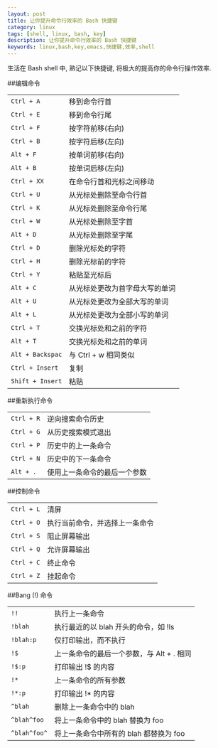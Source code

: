 ```yaml
---
layout: post
title: 让你提升命令行效率的 Bash 快捷键
category: linux
tags: [shell, linux, bash, key]
description: 让你提升命令行效率的 Bash 快捷键
keywords: linux,bash,key,emacs,快捷键,效率,shell
---
```


生活在 Bash shell 中, 熟记以下快捷键, 将极大的提高你的命令行操作效率.

##编辑命令

<table class="table table-bordered table-striped">
  <tr><td><code>Ctrl + A</code></td><td>移到命令行首</td></tr>
  <tr><td><code>Ctrl + E</code></td><td>移到命令行尾</td></tr>
  <tr><td><code>Ctrl + F</code></td><td>按字符前移(右向)</td></tr>
  <tr><td><code>Ctrl + B</code></td><td>按字符后移(左向)</td></tr>
  <tr><td><code>Alt + F</code></td><td>按单词前移(右向)</td></tr>
  <tr><td><code>Alt + B</code></td><td>按单词后移(左向)</td></tr>
  <tr><td><code>Ctrl + XX</code></td><td>在命令行首和光标之间移动</td></tr>
  <tr><td><code>Ctrl + U</code></td><td>从光标处删除至命令行首</td></tr>
  <tr><td><code>Ctrl + K</code></td><td>从光标处删除至命令行尾</td></tr>
  <tr><td><code>Ctrl + W</code></td><td>从光标处删除至字首</td></tr>
  <tr><td><code>Alt + D</code></td><td>从光标处删除至字尾</td></tr>
  <tr><td><code>Ctrl + D</code></td><td>删除光标处的字符</td></tr>
  <tr><td><code>Ctrl + H</code></td><td>删除光标前的字符</td></tr>
  <tr><td><code>Ctrl + Y</code></td><td>粘贴至光标后</td></tr>
  <tr><td><code>Alt + C</code></td><td>从光标处更改为首字母大写的单词</td></tr>
  <tr><td><code>Alt + U</code></td><td>从光标处更改为全部大写的单词</td></tr>
  <tr><td><code>Alt + L</code></td><td>从光标处更改为全部小写的单词</td></tr>
  <tr><td><code>Ctrl + T</code></td><td>交换光标处和之前的字符</td></tr>
  <tr><td><code>Alt + T</code></td><td>交换光标处和之前的单词</td></tr>
  <tr><td><code>Alt + Backspac</code></td><td>与 Ctrl + w 相同类似</td></tr>
  <tr><td><code>Ctrl + Insert</code></td><td>复制</td></tr>
  <tr><td><code>Shift + Insert</code></td><td>粘贴</td></tr>
</table>

##重新执行命令

<table class="table table-bordered table-striped">
  <tr><td><code>Ctrl + R</code></td><td>逆向搜索命令历史</td></tr>
  <tr><td><code>Ctrl + G</code></td><td>从历史搜索模式退出</td></tr>
  <tr><td><code>Ctrl + P</code></td><td>历史中的上一条命令</td></tr>
  <tr><td><code>Ctrl + N</code></td><td>历史中的下一条命令</td></tr>
  <tr><td><code>Alt + .</code></td><td>使用上一条命令的最后一个参数</td></tr>
</table>

##控制命令

<table class="table table-bordered table-striped">
  <tr><td><code>Ctrl + L</code></td><td>清屏</td></tr>
  <tr><td><code>Ctrl + O</code></td><td>执行当前命令，并选择上一条命令</td></tr>
  <tr><td><code>Ctrl + S</code></td><td>阻止屏幕输出</td></tr>
  <tr><td><code>Ctrl + Q</code></td><td>允许屏幕输出</td></tr>
  <tr><td><code>Ctrl + C</code></td><td>终止命令</td></tr>
  <tr><td><code>Ctrl + Z</code></td><td>挂起命令</td></tr>
</table>

##Bang (!) 命令

<table>
  <tr><td><code>!!</code></td><td>执行上一条命令</td></tr>
  <tr><td><code>!blah</code></td><td>执行最近的以 blah 开头的命令，如 !ls</td></tr>
  <tr><td><code>!blah:p</code></td><td>仅打印输出，而不执行</td></tr>
  <tr><td><code>!$</code></td><td>上一条命令的最后一个参数，与 Alt + . 相同</td></tr>
  <tr><td><code>!$:p</code></td><td>打印输出 !$ 的内容</td></tr>
  <tr><td><code>!*</code></td><td>上一条命令的所有参数</td></tr>
  <tr><td><code>!*:p</code></td><td>打印输出 !* 的内容</td></tr>
  <tr><td><code>^blah</code></td><td>删除上一条命令中的 blah</td></tr>
  <tr><td><code>^blah^foo</code></td><td>将上一条命令中的 blah 替换为 foo</td></tr>
  <tr><td><code>^blah^foo^</code></td><td>将上一条命令中所有的 blah 都替换为 foo</td></tr>
</table>
